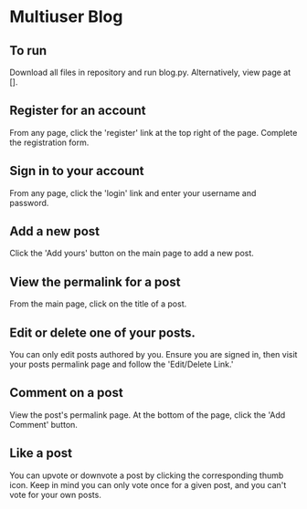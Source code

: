 # Multiuser Blog

## To run
Download all files in repository and run blog.py.  Alternatively, view page at [].

## Register for an account
From any page, click the 'register' link at the top right of the page.
Complete the registration form.

## Sign in to your account
From any page, click the 'login' link and enter your username and password.

## Add a new post
Click the 'Add yours' button on the main page to add a new post.

## View the permalink for a post
From the main page, click on the title of a post.

## Edit or delete one of your posts.
You can only edit posts authored by you.  Ensure you are signed in, then visit your posts permalink page and follow the 'Edit/Delete Link.'

## Comment on a post
View the post's permalink page.  At the bottom of the page, click the 'Add Comment' button.

## Like a post
You can upvote or downvote a post by clicking the corresponding thumb icon.  Keep in mind you can only vote once for a given post,
and you can't vote for your own posts.
